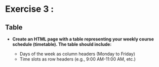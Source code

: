 # Exercise 3 :
## Table
- **Create an HTML page with a table representing your weekly course schedule (timetable). The table should include:**

   * Days of the week as column headers (Monday to Friday)
   * Time slots as row headers (e.g., 9:00 AM-11:00 AM, etc.)